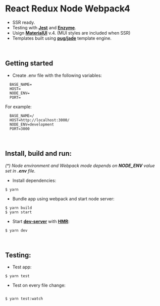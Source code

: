 # React Redux Node Webpack4

- SSR ready.
- Testing with **[Jest](https://jestjs.io/)** and **[Enzyme](https://airbnb.io/enzyme/)**.
- Usign **[MaterialUI](https://material-ui.com/getting-started/usage/)** v.4. (MUI styles are included when SSR)
- Templates built using **[pug/jade](https://pugjs.org/api/getting-started.html)** template engine.
  
&nbsp;
## Getting started

- Create .env file with the following variables:

```
  BASE_NAME=
  HOST=
  NODE_ENV=
  PORT=
```
  
For example:
  
```
  BASE_NAME=/
  HOST=http://localhost:3000/
  NODE_ENV=development
  PORT=3000
```
  
&nbsp;
## Install, build and run:
*(\*) Node environment and Webpack mode depends on **NODE_ENV** value set in **.env** file.*  

- Install dependencies:  
```
$ yarn
```
  
- Bundle app using webpack and start node server:  
```
$ yarn build
$ yarn start
```

- Start **[dev-server](https://webpack.js.org/configuration/dev-server)** with **[HMR](https://webpack.js.org/concepts/hot-module-replacement/)**:  
```
$ yarn dev
```
  
&nbsp;
## Testing:

- Test app:
```
$ yarn test
```
  
- Test on every file change:
```

$ yarn test:watch
```
  